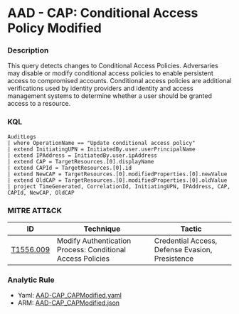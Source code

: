 # AAD - CAP: Conditional Access Policy Modified

### Description
This query detects changes to Conditional Access Policies. Adversaries may disable or modify conditional access policies to enable persistent access to compromised accounts. Conditional access policies are additional verifications used by identity providers and identity and access management systems to determine whether a user should be granted access to a resource.

### KQL
```kql
AuditLogs
| where OperationName == "Update conditional access policy"
| extend InitiatingUPN = InitiatedBy.user.userPrincipalName
| extend IPAddress = InitiatedBy.user.ipAddress
| extend CAP = TargetResources.[0].displayName
| extend CAPId = TargetResources.[0].id
| extend NewCAP = TargetResources.[0].modifiedProperties.[0].newValue
| extend OldCAP = TargetResources.[0].modifiedProperties.[0].oldValue
| project TimeGenerated, CorrelationId, InitiatingUPN, IPAddress, CAP, CAPId, NewCAP, OldCAP
```

### MITRE ATT&CK
| ID | Technique | Tactic |
|----|-----------|--------|
| [T1556.009](https://attack.mitre.org/techniques/T1556/009/) | Modify Authentication Process: Conditional Access Policies | Credential Access, Defense Evasion, Presistence |

### Analytic Rule
- Yaml: [AAD-CAP_CAPModified.yaml](https://github.com/KernelCaleb/Kustonomicon/blob/main/Analytic%20Rules/Azure%20Active%20Directory/AAD-CAP_CAPModified.yaml)
- ARM: [AAD-CAP_CAPModified.json](https://github.com/KernelCaleb/KQL/blob/main/Analytic%20Rules/Azure%20Active%20Directory/AAD-CAP_CAPModified.json)
